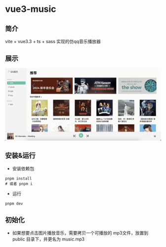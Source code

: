 # vue3-music

## 简介

vite + vue3.3 + ts + sass 实现的仿qq音乐播放器

## 展示

![alt](./public/result_show.png)

## 安装&运行

- 安装依赖包
```shell
pnpm install
# 或者 pnpm i
```

- 运行
```shell
pnpm dev
```

## 初始化

- 如果想要点击图片播放音乐，需要拷贝一个可播放的 mp3文件，放置到 public 目录下，并更名为 music.mp3